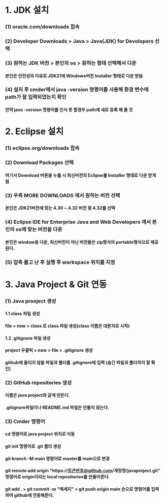 # 1. JDK 설치
### (1) oracle.com/downloads 접속
### (2) Developer Downloads > Java > Java(JDK) for Devolopers 선택
### (3) 원하는 JDK 버전 > 본인의 os > 원하는 형태 선택해서 다운 
#### 본인은 안전성의 이유로 JDK21에 Windows버전 Installer 형태로 다운 받음
### (4) 설치 후 cmder에서 java -version 명령어를 사용해 환경 변수에 path가 잘 입력되었는지 확인 
#### 만약 java -version 명령어를 인식 못 할경우 path에 새로 등록 해 줄 것

# 2. Eclipse 설치
### (1) eclipse.org/downloads 접속
### (2) Download Packages 선택 
#### 여기서 Download 버튼을 누를 시 최신버전의 Eclipse를 Installer 형태로 다운 받게 됨
### (3) 우측 MORE DOWNLOADS 에서 원하는 버전 선택
#### 본인은 JDK21버전에 맞는 4.30 ~ 4.32 버전 중 4.32를 선택
### (4) Eclipse IDE for Enterprise Java and Web Developers 에서 본인의 os에 맞는 버전을 다운
#### 본인은 window용 다운, 최신버전이 아닌 버전들은 zip형식의 portable형식으로 제공된다.
### (5) 압축 풀고 난 후 실행 후 workspace 위치를 지정

# 3. Java Project & Git 연동
### (1) Java proeject 생성
#### 1.1 class 파일 생성
#### file > new > class 로 class 파일 생성(class 이름은 대문자로 시작)
#### 1.2 .gitignore 파일 생성
#### project 우클릭 > new > file > .gitignore 생성
#### github에 올리지 않을 파일과 폴더를 .gitignore에 입력 (숨긴 파일과 폴더까지 잘 확인)

### (2) GitHub repositories 생성
#### 이름은 java project와 같게 만든다.
#### .gitignore파일이나 README.md 파일은 만들지 않는다.

### (3) Cmder 명령어
#### cd 명령어로 java project 위치로 이동
#### git init 명령어로 .git 폴더 생성
#### git branch -M main 명령어로 master를 main으로 변경
#### git remote add origin "https://토큰번호@github.com/계정명/javaproject.git" 명령어로 origin이라는 local repositories를 만들어준다.
#### git add . > git commit -m "메세지" > git push origin main 순으로 명령어를 입력하여 github에 연동해준다.

